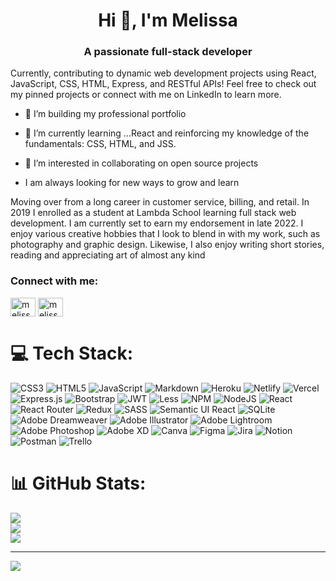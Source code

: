 <h1 align="center">Hi 👋, I'm Melissa</h1>
<h3 align="center">A passionate full-stack developer</h3>

Currently, contributing to dynamic web development projects using React, JavaScript, CSS, HTML, Express, and RESTful APIs! Feel free to check out my pinned projects or connect with me on LinkedIn to learn more.

- 🔭 I’m building my professional portfolio

- 🌱 I’m currently learning ...React and reinforcing my knowledge of the fundamentals: CSS, HTML, and JSS.

- 👯 I’m interested in collaborating on open source projects

- I am always looking for new ways to grow and learn

Moving over from a long career in customer service, billing, and retail. In 2019 I enrolled as a student at Lambda School learning full stack web development. I am currently set to earn my endorsement in late 2022. I enjoy various creative hobbies that I look to blend in with my work, such as photography and graphic design. Likewise, I also enjoy writing short stories, reading and appreciating art of almost any kind


<h3 align="left">Connect with me:</h3>
<p align="left">
<a href="https://linkedin.com/in/melissa-m-mackie" target="blank"><img align="center" src="https://raw.githubusercontent.com/rahuldkjain/github-profile-readme-generator/master/src/images/icons/Social/linked-in-alt.svg" alt="melissa-m-mackie" height="30" width="40" /></a>
<a href="https://www.hackerrank.com/melissa_mackie" target="blank"><img align="center" src="https://raw.githubusercontent.com/rahuldkjain/github-profile-readme-generator/master/src/images/icons/Social/hackerrank.svg" alt="melissa_mackie" height="30" width="40" /></a>
</p>


# 💻 Tech Stack:
![CSS3](https://img.shields.io/badge/css3-%231572B6.svg?style=flat-square&logo=css3&logoColor=white) ![HTML5](https://img.shields.io/badge/html5-%23E34F26.svg?style=flat-square&logo=html5&logoColor=white) ![JavaScript](https://img.shields.io/badge/javascript-%23323330.svg?style=flat-square&logo=javascript&logoColor=%23F7DF1E) ![Markdown](https://img.shields.io/badge/markdown-%23000000.svg?style=flat-square&logo=markdown&logoColor=white) ![Heroku](https://img.shields.io/badge/heroku-%23430098.svg?style=flat-square&logo=heroku&logoColor=white) ![Netlify](https://img.shields.io/badge/netlify-%23000000.svg?style=flat-square&logo=netlify&logoColor=#00C7B7) ![Vercel](https://img.shields.io/badge/vercel-%23000000.svg?style=flat-square&logo=vercel&logoColor=white) ![Express.js](https://img.shields.io/badge/express.js-%23404d59.svg?style=flat-square&logo=express&logoColor=%2361DAFB) ![Bootstrap](https://img.shields.io/badge/bootstrap-%23563D7C.svg?style=flat-square&logo=bootstrap&logoColor=white) ![JWT](https://img.shields.io/badge/JWT-black?style=flat-square&logo=JSON%20web%20tokens) ![Less](https://img.shields.io/badge/less-2B4C80?style=flat-square&logo=less&logoColor=white) ![NPM](https://img.shields.io/badge/NPM-%23000000.svg?style=flat-square&logo=npm&logoColor=white) ![NodeJS](https://img.shields.io/badge/node.js-6DA55F?style=flat-square&logo=node.js&logoColor=white) ![React](https://img.shields.io/badge/react-%2320232a.svg?style=flat-square&logo=react&logoColor=%2361DAFB) ![React Router](https://img.shields.io/badge/React_Router-CA4245?style=flat-square&logo=react-router&logoColor=white) ![Redux](https://img.shields.io/badge/redux-%23593d88.svg?style=flat-square&logo=redux&logoColor=white) ![SASS](https://img.shields.io/badge/SASS-hotpink.svg?style=flat-square&logo=SASS&logoColor=white) ![Semantic UI React](https://img.shields.io/badge/Semantic%20UI%20React-%2335BDB2.svg?style=flat-square&logo=SemanticUIReact&logoColor=white) ![SQLite](https://img.shields.io/badge/sqlite-%2307405e.svg?style=flat-square&logo=sqlite&logoColor=white) ![Adobe Dreamweaver](https://img.shields.io/badge/Adobe%20Dreamweaver-FF61F6.svg?style=flat-square&logo=Adobe%20Dreamweaver&logoColor=white) ![Adobe Illustrator](https://img.shields.io/badge/adobeillustrator-%23FF9A00.svg?style=flat-square&logo=adobeillustrator&logoColor=white) ![Adobe Lightroom](https://img.shields.io/badge/Adobe%20Lightroom-31A8FF.svg?style=flat-square&logo=Adobe%20Lightroom&logoColor=white) ![Adobe Photoshop](https://img.shields.io/badge/adobephotoshop-%2331A8FF.svg?style=flat-square&logo=adobephotoshop&logoColor=white) ![Adobe XD](https://img.shields.io/badge/Adobe%20XD-470137?style=flat-square&logo=Adobe%20XD&logoColor=#FF61F6) ![Canva](https://img.shields.io/badge/Canva-%2300C4CC.svg?style=flat-square&logo=Canva&logoColor=white) 	![Figma](https://img.shields.io/badge/figma-%23F24E1E.svg?style=flat-square&logo=figma&logoColor=white) ![Jira](https://img.shields.io/badge/jira-%230A0FFF.svg?style=flat-square&logo=jira&logoColor=white) ![Notion](https://img.shields.io/badge/Notion-%23000000.svg?style=flat-square&logo=notion&logoColor=white) ![Postman](https://img.shields.io/badge/Postman-FF6C37?style=flat-square&logo=postman&logoColor=white) ![Trello](https://img.shields.io/badge/Trello-%23026AA7.svg?style=flat-square&logo=Trello&logoColor=white)
# 📊 GitHub Stats:
![](https://github-readme-stats.vercel.app/api?username=wolfaholic&theme=dark&hide_border=false&include_all_commits=true&count_private=false)<br/>
![](https://github-readme-streak-stats.herokuapp.com/?user=wolfaholic&theme=dark&hide_border=false)<br/>
![](https://github-readme-stats.vercel.app/api/top-langs/?username=wolfaholic&theme=dark&hide_border=false&include_all_commits=true&count_private=false&layout=compact)

---
[![](https://visitcount.itsvg.in/api?id=wolfaholic&icon=0&color=0)](https://visitcount.itsvg.in)

